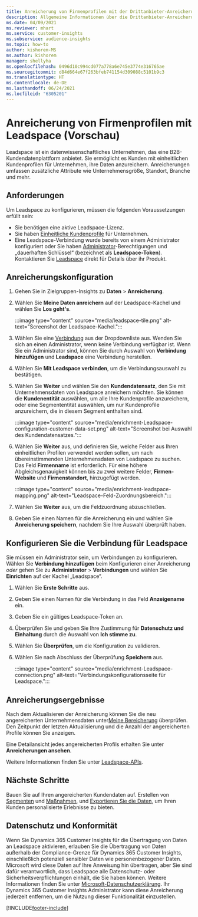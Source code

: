 ```yaml
---
title: Anreicherung von Firmenprofilen mit der Drittanbieter-Anreicherung Leadspace
description: Allgemeine Informationen über die Drittanbieter-Anreicherung von Leadspace.
ms.date: 04/09/2021
ms.reviewer: mhart
ms.service: customer-insights
ms.subservice: audience-insights
ms.topic: how-to
author: kishorem-MS
ms.author: kishorem
manager: shellyha
ms.openlocfilehash: 0496d10c994cd077a778a6e745e3774e316765ae
ms.sourcegitcommit: d84d664e67f263bfeb741154d309088c5101b9c3
ms.translationtype: HT
ms.contentlocale: de-DE
ms.lasthandoff: 06/24/2021
ms.locfileid: "6305201"
---
```

# <a name="enrichment-of-company-profiles-with-leadspace-preview"></a>Anreicherung von Firmenprofilen mit Leadspace (Vorschau)

Leadspace ist ein datenwissenschaftliches Unternehmen, das eine B2B-Kundendatenplattform anbietet. Sie ermöglicht es Kunden mit einheitlichen Kundenprofilen für Unternehmen, ihre Daten anzureichern. Anreicherungen umfassen zusätzliche Attribute wie Unternehmensgröße, Standort, Branche und mehr.

## <a name="prerequisites"></a>Anforderungen

Um Leadspace zu konfigurieren, müssen die folgenden Voraussetzungen erfüllt sein:

- Sie benötigen eine aktive Leadspace-Lizenz.
- Sie haben [Einheitliche Kundenprofile](customer-profiles.md) für Unternehmen.
- Eine Leadspace-Verbindung wurde bereits von einem Administrator konfiguriert oder Sie haben [Administrator](permissions.md#administrator)-Berechtigungen und „dauerhaften Schlüssel“ (bezeichnet als **Leadspace-Token**). Kontaktieren Sie [Leadspace](https://www.leadspace.com/products/leadspace-on-demand/) direkt für Details über ihr Produkt.

## <a name="configure-the-enrichment"></a>Anreicherungskonfiguration

1. Gehen Sie in Zielgruppen-Insights zu **Daten** > **Anreicherung**.

1. Wählen Sie **Meine Daten anreichern** auf der Leadspace-Kachel und wählen Sie **Los geht's**.

   :::image type="content" source="media/leadspace-tile.png" alt-text="Screenshot der Leadspace-Kachel.":::

1. Wählen Sie eine [Verbindung](connections.md) aus der Dropdownliste aus. Wenden Sie sich an einen Administrator, wenn keine Verbindung verfügbar ist. Wenn Sie ein Administrator sind, können Sie durch Auswahl von **Verbindung hinzufügen** und **Leadspace** eine Verbindung herstellen. 

1. Wählen Sie **Mit Leadspace verbinden**, um die Verbindungsauswahl zu bestätigen.

1. Wählen Sie **Weiter** und wählen Sie den **Kundendatensatz**, den Sie mit Unternehmensdaten von Leadspace anreichern möchten. Sie können die **Kundenentität** auswählen, um alle Ihre Kundenprofile anzureichern, oder eine Segmententität auswählen, um nur Kundenprofile anzureichern, die in diesem Segment enthalten sind.

    :::image type="content" source="media/enrichment-Leadspace-configuration-customer-data-set.png" alt-text="Screenshot bei Auswahl des Kundendatensatzes.":::

1. Wählen Sie **Weiter** aus, und definieren Sie, welche Felder aus Ihren einheitlichen Profilen verwendet werden sollen, um nach übereinstimmenden Unternehmensdaten von Leadspace zu suchen. Das Feld **Firmenname** ist erforderlich. Für eine höhere Abgleichsgenauigkeit können bis zu zwei weitere Felder, **Firmen-Website** und **Firmenstandort**, hinzugefügt werden.

   :::image type="content" source="media/enrichment-leadspace-mapping.png" alt-text="Leadspace-Feld-Zuordnungsbereich.":::

1. Wählen Sie **Weiter** aus, um die Feldzuordnung abzuschließen.

1. Geben Sie einen Namen für die Anreicherung ein und wählen Sie **Anreicherung speichern**, nachdem Sie Ihre Auswahl überprüft haben.


## <a name="configure-the-connection-for-leadspace"></a>Konfigurieren Sie die Verbindung für Leadspace 

Sie müssen ein Administrator sein, um Verbindungen zu konfigurieren. Wählen Sie **Verbindung hinzufügen** beim Konfigurieren einer Anreicherung *oder* gehen Sie zu **Administrator** > **Verbindungen** und wählen Sie **Einrichten** auf der Kachel „Leadspace“.

1. Wählen Sie **Erste Schritte** aus. 

1. Geben Sie einen Namen für die Verbindung in das Feld **Anzeigename** ein.

1. Geben Sie ein gültiges Leadspace-Token an.

1. Überprüfen Sie und geben Sie Ihre Zustimmung für **Datenschutz und Einhaltung** durch die Auswahl von **Ich stimme zu**.

1. Wählen Sie **Überprüfen**, um die Konfiguration zu validieren.

1. Wählen Sie nach Abschluss der Überprüfung **Speichern** aus.
   
   :::image type="content" source="media/enrichment-Leadspace-connection.png" alt-text="Verbindungskonfigurationsseite für Leadspace.":::

## <a name="enrichment-results"></a>Anreicherungsergebnisse

Nach dem Aktualisieren der Anreicherung können Sie die neu angereicherten Unternehmensdaten unter[Meine Bereicherung](enrichment-hub.md) überprüfen. Den Zeitpunkt der letzten Aktualisierung und die Anzahl der angereicherten Profile können Sie anzeigen.

Eine Detailansicht jedes angereicherten Profils erhalten Sie unter **Anreicherungen ansehen**.

Weitere Informationen finden Sie unter [Leadspace-APIs](https://support.leadspace.com/hc/en-us/sections/201997649-API).

## <a name="next-steps"></a>Nächste Schritte

Bauen Sie auf Ihren angereicherten Kundendaten auf. Erstellen von [Segmenten](segments.md) und [Maßnahmen](measures.md), und [Exportieren Sie die Daten](export-destinations.md),  um Ihren Kunden personalisierte Erlebnisse zu bieten.

## <a name="data-privacy-and-compliance"></a>Datenschutz und Konformität

Wenn Sie Dynamics 365 Customer Insights für die Übertragung von Daten an Leadspace aktivieren, erlauben Sie die Übertragung von Daten außerhalb der Compliance-Grenze für Dynamics 365 Customer Insights, einschließlich potenziell sensibler Daten wie personenbezogener Daten. Microsoft wird diese Daten auf Ihre Anweisung hin übertragen, aber Sie sind dafür verantwortlich, dass Leadspace alle Datenschutz- oder Sicherheitsverpflichtungen einhält, die Sie haben können. Weitere Informationen finden Sie unter [Microsoft-Datenschutzerklärung](https://go.microsoft.com/fwlink/?linkid=396732).
Ihr Dynamics 365 Customer Insights Administrator kann diese Anreicherung jederzeit entfernen, um die Nutzung dieser Funktionalität einzustellen.


[!INCLUDE[footer-include](../includes/footer-banner.md)]
